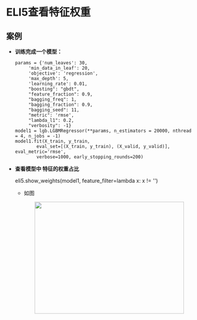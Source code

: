 # ELI5查看特征权重

## 案例

*   __训练完成一个模型：__

        params = {'num_leaves': 30,
             'min_data_in_leaf': 20,
             'objective': 'regression',
             'max_depth': 5,
             'learning_rate': 0.01,
             "boosting": "gbdt",
             "feature_fraction": 0.9,
             "bagging_freq": 1,
             "bagging_fraction": 0.9,
             "bagging_seed": 11,
             "metric": 'rmse',
             "lambda_l1": 0.2,
             "verbosity": -1}
        model1 = lgb.LGBMRegressor(**params, n_estimators = 20000, nthread = 4, n_jobs = -1)
        model1.fit(X_train, y_train, 
                eval_set=[(X_train, y_train), (X_valid, y_valid)], eval_metric='rmse',
                verbose=1000, early_stopping_rounds=200)


*   __查看模型中 特征的权重占比__

    eli5.show_weights(model1, feature_filter=lambda x: x != '<BIAS>')

    *   如图

        <div align=center><img width="400" height="300" src="https://raw.githubusercontent.com/OneStepAndTwoSteps/Data_Analysis/master/static/%E6%A8%A1%E5%9E%8B%E8%A7%A3%E9%87%8A%E5%B7%A5%E5%85%B7/eli5/1.png"/></div>

